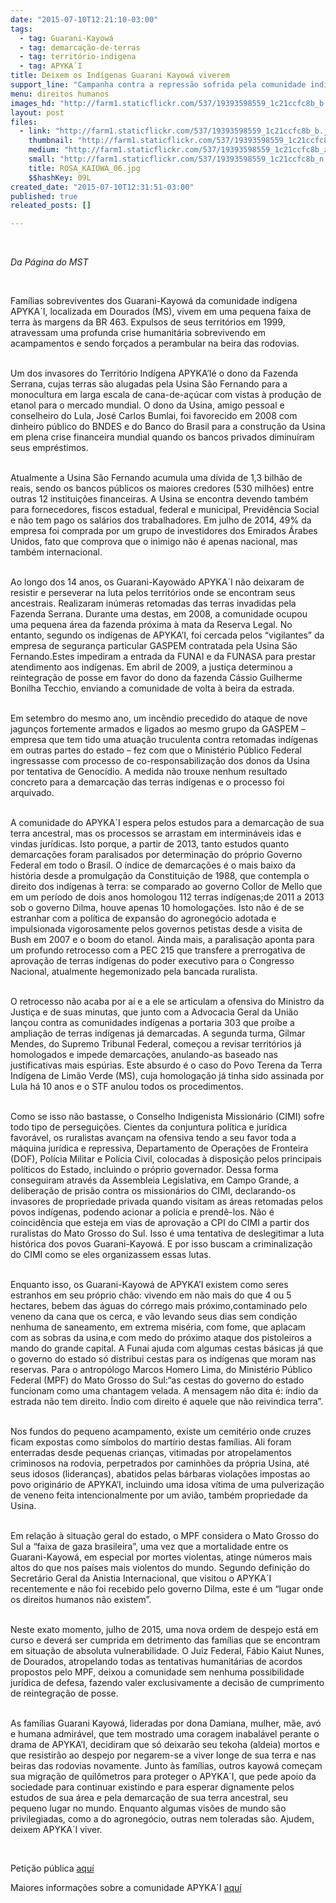 ```yaml
---
date: "2015-07-10T12:21:10-03:00"
tags:
  - tag: Guarani-Kayowá
  - tag: demarcação-de-terras
  - tag: território-indigena
  - tag: APYKA´I
title: Deixem os Indígenas Guarani Kayowá viverem
support_line: "Campanha contra a repressão sofrida pela comunidade indígena APYKA´I ganha redes sociais. "
menu: direitos humanos
images_hd: "http://farm1.staticflickr.com/537/19393598559_1c21ccfc8b_b.jpg"
layout: post
files:
  - link: "http://farm1.staticflickr.com/537/19393598559_1c21ccfc8b_b.jpg"
    thumbnail: "http://farm1.staticflickr.com/537/19393598559_1c21ccfc8b_t.jpg"
    medium: "http://farm1.staticflickr.com/537/19393598559_1c21ccfc8b_z.jpg"
    small: "http://farm1.staticflickr.com/537/19393598559_1c21ccfc8b_n.jpg"
    title: ROSA_KAIOWA_06.jpg
    $$hashKey: 09L
created_date: "2015-07-10T12:31:51-03:00"
published: true
releated_posts: []

---
```

<p>&nbsp;</p>

<p><em>Da P&aacute;gina do MST</em></p>

<p>&nbsp;</p>

<p>Fam&iacute;lias sobreviventes dos Guarani-Kayow&aacute; da comunidade ind&iacute;gena APYKA&acute;I, localizada em Dourados (MS), vivem em uma pequena faixa de terra &agrave;s margens da BR 463. Expulsos de seus territ&oacute;rios em 1999, atravessam uma profunda crise humanit&aacute;ria sobrevivendo em acampamentos e sendo for&ccedil;ados a perambular na beira das rodovias.</p>

<p><br />
Um dos invasores do Territ&oacute;rio Ind&iacute;gena APYKA&rsquo;I&eacute; o dono da Fazenda Serrana, cujas terras s&atilde;o alugadas pela Usina S&atilde;o Fernando para a monocultura em larga escala de cana-de-a&ccedil;&uacute;car com vistas &agrave; produ&ccedil;&atilde;o de etanol para o mercado mundial. O dono da Usina, amigo pessoal e conselheiro do Lula, Jos&eacute; Carlos Bumlai, foi favorecido em 2008 com dinheiro p&uacute;blico do BNDES e do Banco do Brasil para a constru&ccedil;&atilde;o da Usina em plena crise financeira mundial quando os bancos privados diminu&iacute;ram seus empr&eacute;stimos.</p>

<p><br />
Atualmente a Usina S&atilde;o Fernando acumula uma d&iacute;vida de 1,3 bilh&atilde;o de reais, sendo os bancos p&uacute;blicos os maiores credores (530 milh&otilde;es) entre outras 12 institui&ccedil;&otilde;es financeiras. A Usina se encontra devendo tamb&eacute;m para fornecedores, fiscos estadual, federal e municipal, Previd&ecirc;ncia Social e n&atilde;o tem pago os sal&aacute;rios dos trabalhadores. Em julho de 2014, 49% da empresa foi comprada por um grupo de investidores dos Emirados &Aacute;rabes Unidos, fato que comprova que o inimigo n&atilde;o &eacute; apenas nacional, mas tamb&eacute;m internacional.</p>

<p><br />
Ao longo dos 14 anos, os Guarani-Kayow&aacute;do APYKA&acute;I n&atilde;o deixaram de resistir e perseverar na luta pelos territ&oacute;rios onde se encontram seus ancestrais. Realizaram in&uacute;meras retomadas das terras invadidas pela Fazenda Serrana. Durante uma destas, em 2008, a comunidade ocupou uma pequena &aacute;rea da fazenda pr&oacute;xima &agrave; mata da Reserva Legal. No entanto, segundo os ind&iacute;genas de APYKA&rsquo;I, foi cercada pelos &ldquo;vigilantes&rdquo; da empresa de seguran&ccedil;a particular GASPEM contratada pela Usina S&atilde;o Fernando.Estes impediram a entrada da FUNAI e da FUNASA para prestar atendimento aos ind&iacute;genas. Em abril de 2009, a justi&ccedil;a determinou a reintegra&ccedil;&atilde;o de posse em favor do dono da fazenda C&aacute;ssio Guilherme Bonilha Tecchio, enviando a comunidade de volta &agrave; beira da estrada.</p>

<p><br />
Em setembro do mesmo ano, um inc&ecirc;ndio precedido do ataque de nove jagun&ccedil;os fortemente armados e ligados ao mesmo grupo da GASPEM &ndash; empresa que tem tido uma atua&ccedil;&atilde;o truculenta contra retomadas ind&iacute;genas em outras partes do estado &ndash; fez com que o Minist&eacute;rio P&uacute;blico Federal ingressasse com processo de co-responsabiliza&ccedil;&atilde;o dos donos da Usina por tentativa de Genoc&iacute;dio. A medida n&atilde;o trouxe nenhum resultado concreto para a demarca&ccedil;&atilde;o das terras ind&iacute;genas e o processo foi arquivado.</p>

<p><br />
A comunidade do APYKA&acute;I espera pelos estudos para a demarca&ccedil;&atilde;o de sua terra ancestral, mas os processos se arrastam em intermin&aacute;veis idas e vindas jur&iacute;dicas. Isto porque, a partir de 2013, tanto estudos quanto demarca&ccedil;&otilde;es foram paralisados por determina&ccedil;&atilde;o do pr&oacute;prio Governo Federal em todo o Brasil. O &iacute;ndice de demarca&ccedil;&otilde;es &eacute; o mais baixo da hist&oacute;ria desde a promulga&ccedil;&atilde;o da Constitui&ccedil;&atilde;o de 1988, que contempla o direito dos ind&iacute;genas &agrave; terra: se comparado ao governo Collor de Mello que em um per&iacute;odo de dois anos homologou 112 terras ind&iacute;genas;de 2011 a 2013 sob o governo Dilma, houve apenas 10 homologa&ccedil;&otilde;es. Isto n&atilde;o &eacute; de se estranhar com a pol&iacute;tica de expans&atilde;o do agroneg&oacute;cio adotada e impulsionada vigorosamente pelos governos petistas desde a visita de Bush em 2007 e o boom do etanol. Ainda mais, a paralisa&ccedil;&atilde;o aponta para um profundo retrocesso com a PEC 215 que transfere a prerrogativa de aprova&ccedil;&atilde;o de terras ind&iacute;genas do poder executivo para o Congresso Nacional, atualmente hegemonizado pela bancada ruralista.</p>

<p><br />
O retrocesso n&atilde;o acaba por a&iacute; e a ele se articulam a ofensiva do Ministro da Justi&ccedil;a e de suas minutas, que junto com a Advocacia Geral da Uni&atilde;o lan&ccedil;ou contra as comunidades ind&iacute;genas a portaria 303 que pro&iacute;be a amplia&ccedil;&atilde;o de terras ind&iacute;genas j&aacute; demarcadas. A segunda turma, Gilmar Mendes, do Supremo Tribunal Federal, come&ccedil;ou a revisar territ&oacute;rios j&aacute; homologados e impede demarca&ccedil;&otilde;es, anulando-as baseado nas justificativas mais esp&uacute;rias. Este absurdo &eacute; o caso do Povo Terena da Terra Ind&iacute;gena de Lim&atilde;o Verde (MS), cuja homologa&ccedil;&atilde;o j&aacute; tinha sido assinada por Lula h&aacute; 10 anos e o STF anulou todos os procedimentos.</p>

<p><br />
Como se isso n&atilde;o bastasse, o Conselho Indigenista Mission&aacute;rio (CIMI) sofre todo tipo de persegui&ccedil;&otilde;es. Cientes da conjuntura pol&iacute;tica e jur&iacute;dica favor&aacute;vel, os ruralistas avan&ccedil;am na ofensiva tendo a seu favor toda a m&aacute;quina jur&iacute;dica e repressiva, Departamento de Opera&ccedil;&otilde;es de Fronteira (DOF), Pol&iacute;cia Militar e Pol&iacute;cia Civil, colocadas &agrave; disposi&ccedil;&atilde;o pelos principais pol&iacute;ticos do Estado, incluindo o pr&oacute;prio governador. Dessa forma conseguiram atrav&eacute;s da Assembleia Legislativa, em Campo Grande, a delibera&ccedil;&atilde;o de pris&atilde;o contra os mission&aacute;rios do CIMI, declarando-os invasores de propriedade privada quando visitam as &aacute;reas retomadas pelos povos ind&iacute;genas, podendo acionar a pol&iacute;cia e prend&ecirc;-los. N&atilde;o &eacute; coincid&ecirc;ncia que esteja em vias de aprova&ccedil;&atilde;o a CPI do CIMI a partir dos ruralistas do Mato Grosso do Sul. Isso &eacute; uma tentativa de deslegitimar a luta hist&oacute;rica dos povos Guarani-Kayow&aacute;. E por isso buscam a criminaliza&ccedil;&atilde;o do CIMI como se eles organizassem essas lutas.</p>

<p><br />
Enquanto isso, os Guarani-Kayow&aacute; de APYKA&rsquo;I existem como seres estranhos em seu pr&oacute;prio ch&atilde;o: vivendo em n&atilde;o mais do que 4 ou 5 hectares, bebem das &aacute;guas do c&oacute;rrego mais pr&oacute;ximo,contaminado pelo veneno da cana que os cerca, e v&atilde;o levando seus dias sem condi&ccedil;&atilde;o nenhuma de saneamento, em extrema mis&eacute;ria, com fome, que aplacam com as sobras da usina,e com medo do pr&oacute;ximo ataque dos pistoleiros a mando do grande capital. A Funai ajuda com algumas cestas b&aacute;sicas j&aacute; que o governo do estado s&oacute; distribui cestas para os ind&iacute;genas que moram nas reservas. Para o antrop&oacute;logo Marcos Homero Lima, do Minist&eacute;rio P&uacute;blico Federal (MPF) do Mato Grosso do Sul:&ldquo;as cestas do governo do estado funcionam como uma chantagem velada. A mensagem n&atilde;o dita &eacute;: &iacute;ndio da estrada n&atilde;o tem direito. &Iacute;ndio com direito &eacute; aquele que n&atilde;o reivindica terra&rdquo;.</p>

<p><br />
Nos fundos do pequeno acampamento, existe um cemit&eacute;rio onde cruzes ficam expostas como s&iacute;mbolos do mart&iacute;rio destas fam&iacute;lias. Ali foram enterradas desde pequenas crian&ccedil;as, vitimadas por atropelamentos criminosos na rodovia, perpetrados por caminh&otilde;es da pr&oacute;pria Usina, at&eacute; seus idosos (lideran&ccedil;as), abatidos pelas b&aacute;rbaras viola&ccedil;&otilde;es impostas ao povo origin&aacute;rio de APYKA&rsquo;I, incluindo uma idosa v&iacute;tima de uma pulveriza&ccedil;&atilde;o de veneno feita intencionalmente por um avi&atilde;o, tamb&eacute;m propriedade da Usina.</p>

<p><br />
Em rela&ccedil;&atilde;o &agrave; situa&ccedil;&atilde;o geral do estado, o MPF considera o Mato Grosso do Sul a &ldquo;faixa de gaza brasileira&rdquo;, uma vez que a mortalidade entre os Guarani-Kayow&aacute;, em especial por mortes violentas, atinge n&uacute;meros mais altos do que nos pa&iacute;ses mais violentos do mundo. Segundo defini&ccedil;&atilde;o do Secret&aacute;rio Geral da Anistia Internacional, que visitou o APYKA&acute;I recentemente e n&atilde;o foi recebido pelo governo Dilma, este &eacute; um &ldquo;lugar onde os direitos humanos n&atilde;o existem&rdquo;.</p>

<p><br />
Neste exato momento, julho de 2015, uma nova ordem de despejo est&aacute; em curso e dever&aacute; ser cumprida em detrimento das fam&iacute;lias que se encontram em situa&ccedil;&atilde;o de absoluta vulnerabilidade. O Juiz Federal, F&aacute;bio Kaiut Nunes, de Dourados, atropelando todas as tentativas humanit&aacute;rias de acordos propostos pelo MPF, deixou a comunidade sem nenhuma possibilidade jur&iacute;dica de defesa, fazendo valer exclusivamente a decis&atilde;o de cumprimento de reintegra&ccedil;&atilde;o de posse.</p>

<p><br />
As fam&iacute;lias Guarani Kayow&aacute;, lideradas por dona Damiana, mulher, m&atilde;e, av&oacute; e humana admir&aacute;vel, que tem mostrado uma coragem inabal&aacute;vel perante o drama de APYKA&rsquo;I, decidiram que s&oacute; deixar&atilde;o seu tekoha (aldeia) mortos e que resistir&atilde;o ao despejo por negarem-se a viver longe de sua terra e nas beiras das rodovias novamente. Junto &agrave;s fam&iacute;lias, outros kayow&aacute; come&ccedil;am sua migra&ccedil;&atilde;o de quil&ocirc;metros para proteger o APYKA&acute;I, que pede apoio da sociedade para continuar existindo e para esperar dignamente pelos estudos de sua &aacute;rea e pela demarca&ccedil;&atilde;o de sua terra ancestral, seu pequeno lugar no mundo. Enquanto algumas vis&otilde;es de mundo s&atilde;o privilegiadas, como a do agroneg&oacute;cio, outras nem toleradas s&atilde;o. Ajudem, deixem APYKA&acute;I viver.</p>

<p>&nbsp;</p>

<p>Peti&ccedil;&atilde;o p&uacute;blica&nbsp;<a href="http://www.peticaopublica.com.br/pview.aspx?pi=BR83021">aqu&iacute;</a></p>

<p>Maiores informa&ccedil;&otilde;es sobre a comunidade APYKA&acute;I&nbsp;<a href="http://campanhaguarani.org/apykai/">aqu&iacute;</a></p>

